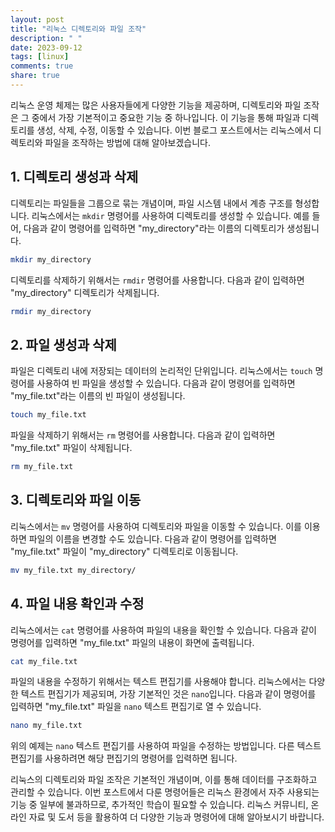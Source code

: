 ```yaml
---
layout: post
title: "리눅스 디렉토리와 파일 조작"
description: " "
date: 2023-09-12
tags: [linux]
comments: true
share: true
---
```


리눅스 운영 체제는 많은 사용자들에게 다양한 기능을 제공하며, 디렉토리와 파일 조작은 그 중에서 가장 기본적이고 중요한 기능 중 하나입니다. 이 기능을 통해 파일과 디렉토리를 생성, 삭제, 수정, 이동할 수 있습니다. 이번 블로그 포스트에서는 리눅스에서 디렉토리와 파일을 조작하는 방법에 대해 알아보겠습니다.

## 1. 디렉토리 생성과 삭제

디렉토리는 파일들을 그룹으로 묶는 개념이며, 파일 시스템 내에서 계층 구조를 형성합니다. 리눅스에서는 `mkdir` 명령어를 사용하여 디렉토리를 생성할 수 있습니다. 예를 들어, 다음과 같이 명령어를 입력하면 "my_directory"라는 이름의 디렉토리가 생성됩니다.

```bash
mkdir my_directory
```

디렉토리를 삭제하기 위해서는 `rmdir` 명령어를 사용합니다. 다음과 같이 입력하면 "my_directory" 디렉토리가 삭제됩니다.

```bash
rmdir my_directory
```

## 2. 파일 생성과 삭제

파일은 디렉토리 내에 저장되는 데이터의 논리적인 단위입니다. 리눅스에서는 `touch` 명령어를 사용하여 빈 파일을 생성할 수 있습니다. 다음과 같이 명령어를 입력하면 "my_file.txt"라는 이름의 빈 파일이 생성됩니다.

```bash
touch my_file.txt
```

파일을 삭제하기 위해서는 `rm` 명령어를 사용합니다. 다음과 같이 입력하면 "my_file.txt" 파일이 삭제됩니다.

```bash
rm my_file.txt
```

## 3. 디렉토리와 파일 이동

리눅스에서는 `mv` 명령어를 사용하여 디렉토리와 파일을 이동할 수 있습니다. 이를 이용하면 파일의 이름을 변경할 수도 있습니다. 다음과 같이 명령어를 입력하면 "my_file.txt" 파일이 "my_directory" 디렉토리로 이동됩니다.

```bash
mv my_file.txt my_directory/
```

## 4. 파일 내용 확인과 수정

리눅스에서는 `cat` 명령어를 사용하여 파일의 내용을 확인할 수 있습니다. 다음과 같이 명령어를 입력하면 "my_file.txt" 파일의 내용이 화면에 출력됩니다.

```bash
cat my_file.txt
```

파일의 내용을 수정하기 위해서는 텍스트 편집기를 사용해야 합니다. 리눅스에서는 다양한 텍스트 편집기가 제공되며, 가장 기본적인 것은 `nano`입니다. 다음과 같이 명령어를 입력하면 "my_file.txt" 파일을 `nano` 텍스트 편집기로 열 수 있습니다.

```bash
nano my_file.txt
```

위의 예제는 `nano` 텍스트 편집기를 사용하여 파일을 수정하는 방법입니다. 다른 텍스트 편집기를 사용하려면 해당 편집기의 명령어를 입력하면 됩니다.

리눅스의 디렉토리와 파일 조작은 기본적인 개념이며, 이를 통해 데이터를 구조화하고 관리할 수 있습니다. 이번 포스트에서 다룬 명령어들은 리눅스 환경에서 자주 사용되는 기능 중 일부에 불과하므로, 추가적인 학습이 필요할 수 있습니다. 리눅스 커뮤니티, 온라인 자료 및 도서 등을 활용하여 더 다양한 기능과 명령어에 대해 알아보시기 바랍니다.
